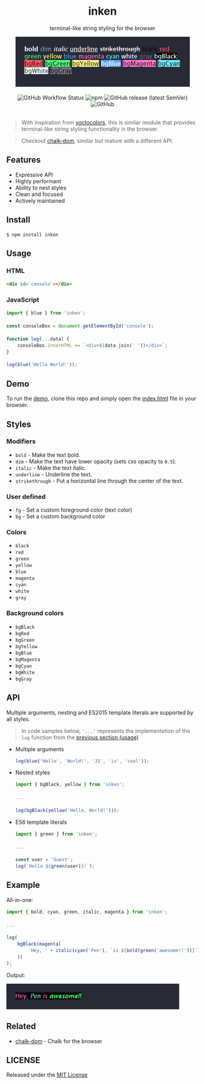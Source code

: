 <div align='center'>
<h1>inken</h1>
<p>terminal-like string styling for the browser</p>
<img src="https://github.com/henryhale/inken/blob/master/media/screenshot.png" alt="">
</div>
<br>
<div align="center">
<img alt="GitHub Workflow Status" src="https://img.shields.io/github/actions/workflow/status/henryhale/inken/npm-publish.yml">
<img alt="npm" src="https://img.shields.io/npm/v/inken">
<img alt="GitHub release (latest SemVer)" src="https://img.shields.io/github/v/release/henryhale/inken">
<img alt="GitHub" src="https://img.shields.io/github/license/henryhale/inken">
</div>
<br>

> With inspiration from [yoctocolors](https://github.com/sindresorhus/yoctocolors), this is similar module that provides terminal-like string styling functionality in the browser.

> Checkout [chalk-dom](https://github.com/henryhale/chalk-dom), similar but mature with a different API.

## Features

- Expressive API
- Highly performant
- Ability to nest styles
- Clean and focused
- Actively maintained

## Install

```console
$ npm install inken
```

## Usage

### HTML

```html
<div id='console'></div>
```

### JavaScript

```js
import { blue } from 'inken';

const consoleBox = document.getElementById('console');

function log(...data) {
    consoleBox.innerHTML += `<div>${data.join(' ')}</div>`;
}

log(blue('Hello World!'));
```

## Demo

To run the [demo](https://github.com/henryhale/inken/blob/master/demo), clone this repo and simply open the [index.html](https://github.com/henryhale/inken/blob/master/demo/index.html) file in your browser.

## Styles

### Modifiers

- `bold` - Make the text bold.
- `dim` - Make the text have lower opacity (sets css opacity to `0.5`).
- `italic` - Make the text italic.
- `underline` - Underline the text.
- `strikethrough` - Put a horizontal line through the center of the text.

### User defined

- `fg` - Set a custom foreground color (text color)
- `bg` - Set a custom background color

### Colors

- `black`
- `red`
- `green`
- `yellow`
- `blue`
- `magenta`
- `cyan`
- `white`
- `gray`

### Background colors

- `bgBlack`
- `bgRed`
- `bgGreen`
- `bgYellow`
- `bgBlue`
- `bgMagenta`
- `bgCyan`
- `bgWhite`
- `bgGray`

## API

Multiple arguments, nesting and ES2015 template literals are supported by all styles.

>In code samples below, `'...'` represents the implementation of the `log` function from the [previous section (usage)](#javascript) 

- Multiple arguments

    ```js
    log(blue('Hello', 'World!', 'JS', 'is', 'cool'));
    ```

- Nested styles

    ```js
    import { bgBlack, yellow } from 'inken';

    ...

    log(bgBlack(yellow('Hello, World!')));
    ```

- ES6 template literals

    ```js
    import { green } from 'inken';

    ...

    const user = 'Guest';
    log(`Hello ${green(user)}!`);
    ```

## Example

All-in-one:

```js
import { bold, cyan, green, italic, magenta } from 'inken';

...

log(
    bgBlack(magenta(
        'Hey, ' + italic(cyan('Pen'), `is ${bold(green('awesome!!'))}`)
    ))
);
```

Output:

![](https://github.com/henryhale/inken/blob/master/media/all-in-one.png)

## Related

- [chalk-dom](https://github.com/henryhale/chalk-dom) - Chalk for the browser

## LICENSE

Released under the [MIT License](https://github.com/henryhale/inken/blob/master/LICENSE)
